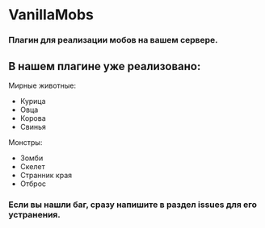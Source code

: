 # VanillaMobs
### Плагин для реализации мобов на вашем сервере.

В нашем плагине уже реализовано:
-------------

Мирные животные:
- Курица
- Овца
- Корова
- Свинья

Монстры:
- Зомби
- Скелет
- Странник края
- Отброс

### Если вы нашли баг, сразу напишите в раздел issues для его устранения.
